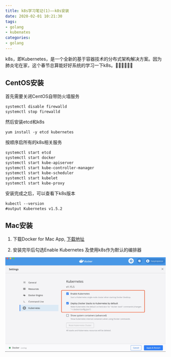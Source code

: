 ```yaml
---
title: k8s学习笔记(1)——k8s安装
date: 2020-02-01 10:21:30
tags:
- golang
- kubenates
categories:
- golang
---
```


k8s，即Kubernetes，是一个全新的基于容器技术的分布式架构解决方案。因为肺炎宅在家，这个春节总算能好好系统的学习一下k8s。

<!-- more -->

## CentOS安装

首先需要关闭CentOS自带防火墙服务

```shell
systemctl disable firewalld
systemctl stop firewalld
```
然后安装etcd和k8s

```shell
yum install -y etcd kubernetes
```

按顺序启所有的k8s相关服务

```shell
systemctl start etcd
systemctl start docker
systemctl start kube-apiserver
systemctl start kube-controller-manager
systemctl start kube-scheduler
systemctl start kubelet
systemctl start kube-proxy
```

安装完成之后，可以查看下k8s版本

```shell
kubectl --version
#output Kubernetes v1.5.2
```

## Mac安装

1. 下载Docker for Mac App, [下载地址](https://docs.docker.com/docker-for-mac/install/)

2. 安装完毕后勾选Enable Kubernetes 及使用k8s作为默认的编排器

![k8s配置](2020-02-01-k8s-1/mac配置k8s.jpg)
